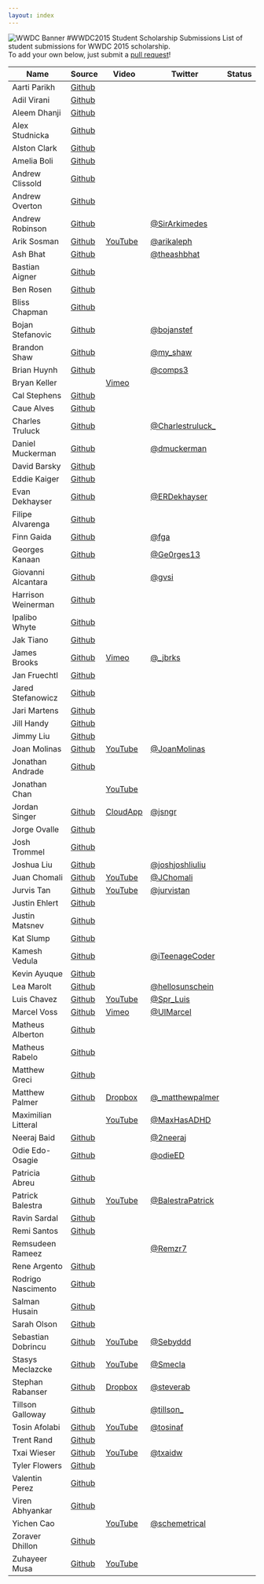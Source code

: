 ```yaml
---
layout: index
---
```



![WWDC Banner](https://devimages.apple.com.edgekey.net/wwdc/images/wwdc15-hero_2x.png)
#WWDC2015 Student Scholarship Submissions
List of student submissions for WWDC 2015 scholarship. <br>
To add your own below, just submit a [pull request](https://github.com/wwdc/2015/pulls)!

<!--https://www.alphabetize.org-->
<!-- PLEASE INSERT YOUR NAME IN ALPHABETICAL ORDER -->
| Name | Source | Video | Twitter | Status |
| ---- | ------ | ----- | ------  | ------ |
| Aarti Parikh | [Github](https://github.com/aarti/wwdc-scholarship-app )
| Adil Virani | [Github](https://github.com/AdilVirani/WWDC-2015)
| Aleem Dhanji | [Github](https://github.com/adhanji/AleemDhanji)
| Alex Studnicka | [Github](https://github.com/alex-alex/WWDC-2015-Scholarship)
| Alston Clark | [Github](https://github.com/Acespace/WWDC15)
| Amelia Boli | [Github](https://github.com/AmeliaBoli/AmeliaBoli)
| Andrew Clissold | [Github](https://github.com/aclissold/wwdc-scholarship)
| Andrew Overton | [Github](https://github.com/andrewoverton/WWDC-Scholarship-App)
| Andrew Robinson | [Github](https://github.com/SirArkimedes/WWDC-2015) | | [@SirArkimedes](https://twitter.com/SirArkimedes)
| Arik Sosman | [Github](https://github.com/arik-so/WWDC-2015-Application) | [YouTube](https://www.youtube.com/watch?v=paRnOg6_t6k) | [@arikaleph](https://twitter.com/arikaleph)
| Ash Bhat | [Github](https://github.com/ashbhat/wwdc-2015) | | [@theashbhat](https://twitter.com/theashbhat)
| Bastian Aigner | [Github](https://github.com/bastiaigner/WWDC15)
| Ben Rosen | [Github](https://github.com/benrosen78/2015-WWDC-Scholarship-app)
| Bliss Chapman | [Github](https://github.com/Togira/WWDC2015-Student-Application)
| Bojan Stefanovic | [Github](https://github.com/bojanstef/WWDC15-Scholarship-Application) | | [@bojanstef](https://twitter.com/bojanstef)
| Brandon Shaw | [Github](https://github.com/unobrandon/WWDC15-Brandon) | | [@my_shaw](https://twitter.com/my_shaw)
| Brian Huynh | [Github](https://github.com/tvnerd/Brian-Huynh) | | [@comps3](https://twitter.com/comps3)
| Bryan Keller | | [Vimeo](https://vimeo.com/126077764)
| Cal Stephens | [Github](https://github.com/Calda/About-Cal)
| Caue Alves | [Github](https://github.com/CaueAlvesSilva/Caue-Alves---WWDC15)
| Charles Truluck | [Github](https://github.com/charlestruluck/WWDC-2015) | | [@Charlestruluck\_](https://twitter.com/CharlesTruluck_)
| Daniel Muckerman | [Github](https://github.com/DMuckerman/wwdc2015) | | [@dmuckerman](https://twitter.com/dmuckerman)
| David Barsky | [Github](https://github.com/davidbarsky/DavidBarskyWWDC)
| Eddie Kaiger | [Github](https://github.com/eddiekaiger/PortfolioApp)
| Evan Dekhayser | [Github](https://github.com/edekhayser/WWDC-2015-Scholarship) | |[@ERDekhayser](https://twitter.com/ERDekhayser)
| Filipe Alvarenga | [Github](https://github.com/filipealva/WWDC15-Scholarship)
| Finn Gaida | [Github](https://github.com/finngaida/wwdc) | | [@fga](https://twitter.com/fga)
| Georges Kanaan | [Github](https://github.com/Ge0rges/WWDC-2015-Scholarship) | | [@Ge0rges13](https://twitter.com/Ge0rges13)
| Giovanni Alcantara | [Github](https://github.com/gvsi/WWDC-2015) | | [@gvsi](https://twitter.com/gvsi)
| Harrison Weinerman | [Github](https://github.com/harrisonw1/Harrison-Weinerman-WWDC-2015-Scholarship-App)
| Ipalibo Whyte | [Github](https://github.com/IpaliboWhyte/WWDC-2015)
| Jak Tiano | [Github](https://github.com/Jakintosh/WWDC-2015-Application)
| James Brooks | [Github](https://github.com/brks/wwdc) | [Vimeo](https://vimeo.com/126175507) | [@_jbrks](https://twitter.com/_jbrks) | 
| Jan Fruechtl | [Github](https://github.com/coolcut/WWDC-Scholarship-2015)
| Jared Stefanowicz | [Github](https://github.com/BigxMac/WWDC-2015)
| Jari Martens | [Github](https://github.com/jarimartens10/wwdc-2015)
| Jill Handy | [Github](https://github.com/Jaemu/jill-handy)
| Jimmy Liu | [Github](https://github.com/lele0108/WWDC_2015)
| Joan Molinas | [Github](https://github.com/ulidev/WWDC2015) | [YouTube](https://www.youtube.com/watch?v=OU44fRY2PYs) | [@JoanMolinas](https://twitter.com/joanmolinas)
| Jonathan Andrade | [Github](https://github.com/jcandrade/WWDC2015)
| Jonathan Chan | | [YouTube](https://youtu.be/dgaVsig4dKs)
| Jordan Singer | [Github](https://github.com/jordansinger/WWDC-15) | [CloudApp](https://cl.ly/am7C) | [@jsngr](https://twitter.com/jsngr)
| Jorge Ovalle | [Github](https://github.com/lojals/JorgeOvalleWWDC)
| Josh Trommel | [Github](https://github.com/probablyjosh/JoshTrommel)
| Joshua Liu | [Github](https://github.com/joshliu/WWDC-2015) | | [@joshjoshliuliu](https://twitter.com/joshjoshliuliu)
| Juan Chomali | [Github](https://github.com/jchomali/WWDC15App) | [YouTube](https://www.youtube.com/watch?v=7WFw3axl8lM) | [@JChomali](https://twitter.com/jchomali)
| Jurvis Tan | [Github](https://github.com/jurvis/wwdc-2015) | [YouTube](https://youtu.be/t19pO05jzSQ) | [@jurvistan](https://twitter.com/jurvistan)
| Justin Ehlert | [Github](https://github.com/jtehlert/WWDC)
| Justin Matsnev | [Github](https://github.com/Jmats17/WWDC15-App)
| Kat Slump | [Github](https://github.com/katslump/WWDC2015)
| Kamesh Vedula | [Github](https://github.com/kvedula/WWDC2015) | | [@iTeenageCoder](https://twitter.com/iTeenageCoder)
| Kevin Ayuque | [Github](https://github.com/KevinAyuque/WWDC-2015-Scholarship)
| Lea Marolt | [Github](https://github.com/leamars/WWDC2015) | | [@hellosunschein](https://twitter.com/hellosunschein)
| Luis Chavez | [Github](https://github.com/Spr-Luis/WWDC-Scholarship-Application-2015) |[YouTube](https://youtu.be/UexdNvhXEW8)| [@Spr_Luis](https://twitter.com/spr_luis)
| Marcel Voss | [Github](https://github.com/marcelvoss/WWDC15-Scholarship) |[Vimeo](https://vimeo.com/126154527)  | [@UIMarcel](https://twitter.com/uimarcel) |
| Matheus Alberton | [Github](https://github.com/matheusfrozzi/wwdcprofile)
| Matheus Rabelo | [Github](https://github.com/omatheusr/MatheusRabelo)
| Matthew Greci | [Github](https://github.com/mgreci/MatthewGreci)
| Matthew Palmer | [Github](https://github.com/matthewpalmer/WWDC-15) | [Dropbox](https://www.dropbox.com/s/7mhn66qp57dsyxc/wwdc-15-demo.mov?dl=0) | [@_matthewpalmer](https://twitter.com/_matthewpalmer)
| Maximilian Litteral | | [YouTube](https://www.youtube.com/watch?v=Z4lGNU_uoe4&spfreload=10) | [@MaxHasADHD](https://twitter.com/maxhasadhd)
| Neeraj Baid | [Github](https://github.com/neerajbaid/WWDC2015) | | [@2neeraj](https://twitter.com/2neeraj)
| Odie Edo-Osagie | [Github](https://github.com/oduwa/WWDC2015-Scholarship-App) | | [@odieED](https://twitter.com/odieED)
| Patricia Abreu | [Github](https://github.com/PatriciaAbreu/WWDC/tree/master/WWDCPatriciaAbreu)
| Patrick Balestra | [Github](https://github.com/BalestraPatrick/WWDC-2015-Scholarship) | [YouTube](https://youtu.be/4I3MBT2QXHw) | [@BalestraPatrick](https://twitter.com/BalestraPatrick) 
| Ravin Sardal | [Github](https://github.com/randomite/ss-wwdc)
| Remi Santos | [Github](https://github.com/Kemcake/WWDC2015)
| Remsudeen Rameez | | | [@Remzr7](https://twitter.com/remzr7)
| Rene Argento | [Github](https://github.com/reneargento/wwdc-2015-scholarship-application)
| Rodrigo Nascimento | [Github](https://github.com/rodrigok/wwwdc-2015-scholarship-rodrigo-nascimento)
| Salman Husain | [Github](https://github.com/shusain93/WWDC2015)
| Sarah Olson | [Github](https://github.com/saraheolson/SarahOlson)
| Sebastian Dobrincu | [Github](https://github.com/sebyddd/WWDC2015-Submission) | [YouTube](https://www.youtube.com/watch?v=8FIxP19dM1Q) | [@Sebyddd](https://twitter.com/Sebyddd)
| Stasys Meclazcke | [Github](https://github.com/aeip/2015-WWDC-Scholarship-App) | [YouTube](https://www.youtube.com/watch?v=Q05r7ALxmZY) | [@Smecla](https://twitter.com/Smecla)
| Stephan Rabanser | [Github](https://github.com/steverab/WWDC-2015) | [Dropbox](https://dl.dropboxusercontent.com/u/14601827/WWDC-2015-Scholarship.mp4) | [@steverab](https://twitter.com/steverab)
| Tillson Galloway | [Github](https://github.com/tillson/wwdc-2015) | | [@tillson\_](https://twitter.com/tillson_) | 
| Tosin Afolabi | [Github](https://github.com/TosinAF/WWDC-2015) | [YouTube](https://www.youtube.com/watch?v=Mo172Xj923M) | [@tosinaf](https://twitter.com/tosinaf)
| Trent Rand | [Github](https://github.com/trentrand/Apple-WWDC-2015-Application)
| Txai Wieser | [Github](https://github.com/txaidw/WWDC15-Txai-Wieser) | [YouTube](https://www.youtube.com/watch?v=s-ZKPdDrEow) | [@txaidw](https://twitter.com/txaidw)
| Tyler Flowers | [Github](https://github.com/Tdflowers/WWDC2015)
| Valentin Perez | [Github](https://github.com/valentin7/wwdc2015app)
| Viren Abhyankar | [Github](https://github.com/virena/Viren-Abhyankar)
| Yichen Cao | | [YouTube](https://www.youtube.com/watch?v=e88hbvMZzN8) | [@schemetrical](https://twitter.com/Schemetrical)
| Zoraver Dhillon | [Github](https://github.com/teghzoraver/Zoraver-Dhillon-WWDC-2015)
| Zuhayeer Musa | [Github](https://github.com/zuhaz3/WWDC15) | [YouTube](https://www.youtube.com/watch?v=I5WMFgD0YvM)
<!-- Don't remove the newline -->
